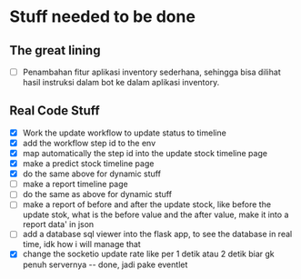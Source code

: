 # Stuff needed to be done

## The great lining

- [ ]  Penambahan fitur aplikasi inventory sederhana, sehingga bisa dilihat hasil instruksi dalam bot ke
dalam aplikasi inventory.

## Real Code Stuff

- [x] Work the update workflow to update status to timeline
- [x] add the workflow step id to the env
- [x] map automatically the step id into the update stock timeline page
- [x] make a predict stock timeline page
- [x] do the same above for dynamic stuff
- [ ] make a report timeline page
- [ ] do the same as above for dynamic stuff
- [ ] make a report of before and after the update stock, like before the update stok, what is the before value and the after value, make it into a report data' in json
- [ ] add a database sql viewer into the flask app, to see the database in real time, idk how i will manage that
- [x] change the socketio update rate like per 1 detik atau 2 detik biar gk penuh servernya -- done, jadi pake eventlet
